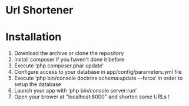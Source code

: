 Url Shortener
=====

Installation
=====

1) Download the archive or clone the repository
2) Install composer if you haven't done it before
3) Execute ‘php composer.phar update‘
4) Configure access to your database in app/config/parameters.yml file
5) Execute ‘php bin/console doctrine:schema:update --force‘ in order to setup the database
6) Launch your app with ‘php bin/console server:run‘
7) Open your brower at "localhost:8000" and shorten some URLs !
